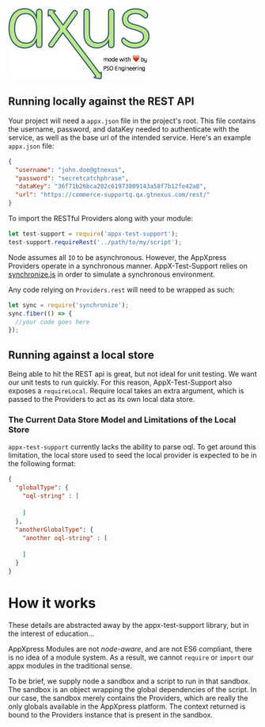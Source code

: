 ![axus](axus.jpg)

## Running locally against the REST API

Your project will need a `appx.json` file in the project's root. This file contains the username, password, and dataKey needed to authenticate with the service, as well as the base url of the intended service. Here's an example `appx.json` file:

```json
{
  "username": "john.doe@gtnexus",
  "password": "secretcatchphrase",
  "dataKey": "36f71b26bca202c61973809143a58f7b12fe42a8",
  "url": "https://commerce-supportq.qa.gtnexus.com/rest/"
}
```

To import the RESTful Providers along with your module:

```js
let test-support = require('appx-test-support');
test-support.requireRest('../path/to/my/script');
```

Node assumes all `IO` to be asynchronous. However, the AppXpress Providers operate
in a synchronous manner. AppX-Test-Support relies on [synchronize.js](http://alexeypetrushin.github.io/synchronize/docs/index.html)
in order to simulate a synchronous environment.

Any code relying on `Providers.rest` will need to be wrapped as such:

```js
let sync = require('synchronize');
sync.fiber(() => {
  //your code goes here
});
```

## Running against a local store

Being able to hit the REST api is great, but not ideal for unit testing. We want our unit tests to run quickly. For this reason, AppX-Test-Support also exposes a `requireLocal`. Require local takes an extra argument, which is passed to the Providers to act as its own local data store.

### The Current Data Store Model and Limitations of the Local Store

`appx-test-support` currently lacks the ability to parse oql. To get around this limitation, the local store used to seed the local provider is expected to be in the following format:

```json
{
  "globalType": {
    "oql-string" : [

    ]
  },
  "anotherGlobalType": {
    "another oql-string" : [

    ]
  }
}
```

# How it works

These details are abstracted away by the appx-test-support library, but in the interest of education...

AppXpress Modules are not *node-aware*, and are not ES6 compliant, there is no idea of a module system.
As a result, we cannot `require` or `import` our appx modules in the traditional sense.

To be brief, we supply node a sandbox and a script to run in that sandbox. The sandbox is an object wrapping the global dependencies of the script. In our case, the sandbox merely contains the Providers, which are really the only globals available in the AppXpress platform. The context returned is bound to the  Providers instance that is present in the sandbox.
